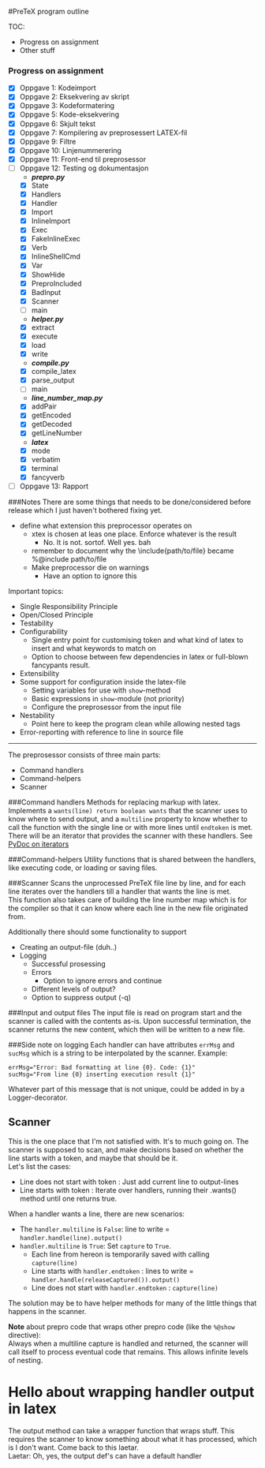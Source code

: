 #PreTeX program outline

TOC:
  - Progress on assignment
  - Other stuff

### Progress on assignment

- [x] Oppgave 1: Kodeimport
- [x] Oppgave 2: Eksekvering av skript
- [x] Oppgave 3: Kodeformatering
- [x] Oppgave 5: Kode-eksekvering
- [x] Oppgave 6: Skjult tekst
- [x] Oppgave 7: Kompilering av preprosessert LATEX-fil
- [x] Oppgave 9: Filtre
- [x] Oppgave 10: Linjenummerering
- [x] Oppgave 11: Front-end til preprosessor
- [ ] Oppgave 12: Testing og dokumentasjon
  * ***prepro.py***
  - [x] State
  - [x] Handlers
  - [x] Handler
  - [x] Import
  - [x] InlineImport
  - [x] Exec
  - [x] FakeInlineExec
  - [x] Verb
  - [x] InlineShellCmd
  - [x] Var
  - [x] ShowHide
  - [x] PreproIncluded
  - [x] BadInput
  - [x] Scanner
  - [ ] main
  * ***helper.py***
  - [x] extract
  - [x] execute
  - [x] load
  - [x] write
  * ***compile.py***
  - [x] compile_latex
  - [x] parse_output
  - [ ] main
  * ***line_number_map.py***
  - [x] addPair
  - [x] getEncoded
  - [x] getDecoded
  - [x] getLineNumber
  * ***latex***
  - [x] mode
  - [x] verbatim
  - [x] terminal
  - [x] fancyverb
- [ ] Oppgave 13: Rapport

###Notes
There are some things that needs to be done/considered before release
which I just haven't bothered fixing yet.

* define what extension this preprocessor operates on
  * xtex is chosen at leas one place. Enforce whatever is the result
    * No. It is not. sortof. Well yes. bah
  * remember to document why the \include{path/to/file} became
    %@include path/to/file
  * Make preprocessor die on warnings
    * Have an option to ignore this


Important topics:
* Single Responsibility Principle
* Open/Closed Principle
* Testability
* Configurability
  * Single entry point for customising token and
    what kind of latex to insert and what keywords
    to match on
  * Option to choose between few dependencies in latex
    or full-blown fancypants result.
* Extensibility
* Some support for configuration inside the latex-file
  * Setting variables for use with `show`-method
  * Basic expressions in `show`-module (not priority)
  * Configure the preprosessor from the input file
* Nestability
  * Point here to keep the program clean while
    allowing nested tags
* Error-reporting with reference to line in source file

--------------------------------------------------------

The preprosessor consists of three main parts:
  * Command handlers
  * Command-helpers
  * Scanner

###Command handlers
Methods for replacing markup with latex.
Implements a `wants(line) return boolean wants` that the
scanner uses to know where to send output, and a
`multiline` property to know whether to call
the function with the single line or with more lines until `endtoken` is met.
There will be an iterator that provides the scanner with these handlers.
See [PyDoc on iterators](https://docs.python.org/2/tutorial/classes.html#iterators)

###Command-helpers
Utility functions that is shared between the handlers,
like executing code, or loading or saving files.

###Scanner
Scans the unprocessed PreTeX file line by line,
and for each line iterates over the handlers till
a handler that wants the line is met.  
This function also takes care of building the
line number map which is for the compiler so that
it can know where each line in the new file originated from.


Additionally there should some functionality to support

  * Creating an output-file (duh..)
  * Logging
    * Successful prosessing
    * Errors
      * Option to ignore errors and continue
    * Different levels of output?
    * Option to suppress output (-q)


###Input and output files
The input file is read on program start
and the scanner is called with the contents as-is.
Upon successful termination, the scanner returns
the new content, which then will be written to
a new file.


###Side note on logging
  Each handler can have attributes `errMsg` and
  `sucMsg` which is a string to be interpolated
  by the scanner.
  Example:
```
errMsg="Error: Bad formatting at line {0}. Code: {1}"
sucMsg="From line {0} inserting execution result {1}"
```
Whatever part of this message that is not unique,
could be added in by a Logger-decorator.


## Scanner
This is the one place that I'm not satisfied with.
It's to much going on.
The scanner is supposed to scan, and make decisions
based on whether the line starts with a token, and maybe
that should be it.  
Let's list the cases:

* Line does not start with token : Just add current line to output-lines
* Line starts with token : Iterate over handlers, running their .wants()
method until one returns true.

When a handler wants a line, there are new scenarios:  
* The `handler.multiline` is `False`: line to write = `handler.handle(line).output()`
* `handler.multiline` is `True`: Set `capture` to `True`.
  - Each line from hereon is temporarily saved with calling `capture(line)`
  * Line starts with `handler.endtoken` : lines to write = `handler.handle(releaseCaptured()).output()`
  * Line does not start with `handler.endtoken` : `capture(line)`


The solution may be to have helper methods for many of the little
things that happens in the scanner.


**Note** about prepro code that wraps other prepro code
(like the `%@show` directive):  
Always when a multiline capture is handled and returned,
the scanner will call itself to process eventual code that
remains. This allows infinite levels of nesting.

# Hello about wrapping handler output in latex
The output method can take a wrapper function
that wraps stuff. This requires the scanner to
know something about what it has processed, which
is I don't want. Come back to this laetar.  
Laetar: Oh, yes, the output def's can have a default handler
